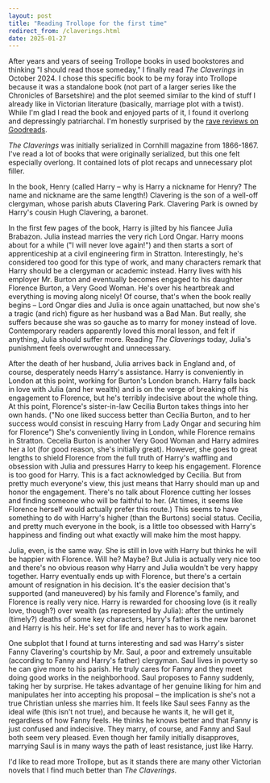 ```yaml
---
layout: post
title: "Reading Trollope for the first time"
redirect_from: /claverings.html
date: 2025-01-27
---
```


After years and years of seeing Trollope books in used bookstores and thinking "I should read those someday," I finally read *The Claverings* in October 2024. I chose this specific book to be my foray into Trollope because it was a standalone book (not part of a larger series like the Chronicles of Barsetshire) and the plot seemed similar to the kind of stuff I already like in Victorian literature (basically, marriage plot with a twist). While I'm glad I read the book and enjoyed parts of it, I found it overlong and depressingly patriarchal. I'm honestly surprised by the [rave reviews on Goodreads](https://www.goodreads.com/book/show/469232.The_Claverings).

*The Claverings* was initially serialized in Cornhill magazine from 1866-1867. I've read a lot of books that were originally serialized, but this one felt especially overlong. It contained lots of plot recaps and unnecessary plot filler.

In the book, Henry (called Harry – why is Harry a nickname for Henry? The name and nickname are the same length!) Clavering is the son of a well-off clergyman, whose parish abuts Clavering Park. Clavering Park is owned by Harry's cousin Hugh Clavering, a baronet.

In the first few pages of the book, Harry is jilted by his fiancee Julia Brabazon. Julia instead marries the very rich Lord Ongar. Harry moons about for a while ("I will never love again!") and then starts a sort of apprenticeship at a civil engineering firm in Stratton. Interestingly, he's considered too good for this type of work, and many characters remark that Harry should be a clergyman or academic instead. Harry lives with his employer Mr. Burton and eventually becomes engaged to his daughter Florence Burton, a Very Good Woman. He's over his heartbreak and everything is moving along nicely! Of course, that's when the book really begins – Lord Ongar dies and Julia is once again unattached, but now she's a tragic (and rich) figure as her husband was a Bad Man. But really, she suffers because she was so gauche as to marry for money instead of love. Contemporary readers apparently loved this moral lesson, and felt if anything, Julia should suffer more. Reading *The Claverings* today, Julia's punishment feels overwrought and unnecessary.

After the death of her husband, Julia arrives back in England and, of course, desperately needs Harry's assistance. Harry is conveniently in London at this point, working for Burton's London branch. Harry falls back in love with Julia (and her wealth) and is on the verge of breaking off his engagement to Florence, but he's terribly indecisive about the whole thing. At this point, Florence's sister-in-law Cecilia Burton takes things into her own hands. ("No one liked success better than Cecilia Burton, and to her success would consist in rescuing Harry from Lady Ongar and securing him for Florence") She's conveniently living in London, while Florence remains in Stratton. Cecelia Burton is another Very Good Woman and Harry admires her a lot (for good reason, she's initially great). However, she goes to great lengths to shield Florence from the full truth of Harry's waffling and obsession with Julia and pressures Harry to keep his engagement. Florence is too good for Harry. This is a fact acknowledged by Cecilia. But from pretty much everyone's view, this just means that Harry should man up and honor the engagement. There's no talk about Florence cutting her losses and finding someone who will be faithful to her. (At times, it seems like Florence herself would actually prefer this route.) This seems to have something to do with Harry's higher (than the Burtons) social status. Cecilia, and pretty much everyone in the book, is a little too obsessed with Harry's happiness and finding out what exactly will make him the most happy.

Julia, even, is the same way. She is still in love with Harry but thinks he will be happier with Florence. Will he? Maybe? But Julia is actually very nice too and there's no obvious reason why Harry and Julia wouldn't be very happy together. Harry eventually ends up with Florence, but there's a certain amount of resignation in his decision. It's the easier decision that's supported (and maneuvered) by his family and Florence's family, and Florence is really very nice. Harry is rewarded for choosing love (is it really love, though?) over wealth (as represented by Julia): after the untimely (timely?) deaths of some key characters, Harry's father is the new baronet and Harry is his heir. He's set for life and never has to work again.

One subplot that I found at turns interesting and sad was Harry's sister Fanny Clavering's courtship by Mr. Saul, a poor and extremely unsuitable (according to Fanny and Harry's father) clergyman. Saul lives in poverty so he can give more to his parish. He truly cares for Fanny and they meet doing good works in the neighborhood. Saul proposes to Fanny suddenly, taking her by surprise. He takes advantage of her genuine liking for him and manipulates her into accepting his proposal – the implication is she's not a true Christian unless she marries him. It feels like Saul sees Fanny as the ideal wife (this isn't not true), and because he wants it, he will get it, regardless of how Fanny feels. He thinks he knows better and that Fanny is just confused and indecisive. They marry, of course, and Fanny and Saul both seem very pleased. Even though her family initially disapproves, marrying Saul is in many ways the path of least resistance, just like Harry.

I'd like to read more Trollope, but as it stands there are many other Victorian novels that I find much better than *The Claverings.*

<script data-goatcounter="https://dlog.goatcounter.com/count"
        async src="//gc.zgo.at/count.js"></script>